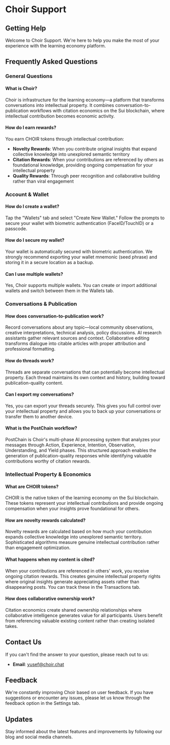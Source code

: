 # Choir Support

## Getting Help

Welcome to Choir Support. We're here to help you make the most of your experience with the learning economy platform.

## Frequently Asked Questions

### General Questions

#### What is Choir?
Choir is infrastructure for the learning economy—a platform that transforms conversations into intellectual property. It combines conversation-to-publication workflows with citation economics on the Sui blockchain, where intellectual contribution becomes economic activity.

#### How do I earn rewards?
You earn CHOIR tokens through intellectual contribution:
- **Novelty Rewards**: When you contribute original insights that expand collective knowledge into unexplored semantic territory
- **Citation Rewards**: When your contributions are referenced by others as foundational knowledge, providing ongoing compensation for your intellectual property
- **Quality Rewards**: Through peer recognition and collaborative building rather than viral engagement

### Account & Wallet

#### How do I create a wallet?
Tap the "Wallets" tab and select "Create New Wallet." Follow the prompts to secure your wallet with biometric authentication (FaceID/TouchID) or a passcode.

#### How do I secure my wallet?
Your wallet is automatically secured with biometric authentication. We strongly recommend exporting your wallet mnemonic (seed phrase) and storing it in a secure location as a backup.

#### Can I use multiple wallets?
Yes, Choir supports multiple wallets. You can create or import additional wallets and switch between them in the Wallets tab.

### Conversations & Publication

#### How does conversation-to-publication work?
Record conversations about any topic—local community observations, creative interpretations, technical analysis, policy discussions. AI research assistants gather relevant sources and context. Collaborative editing transforms dialogue into citable articles with proper attribution and professional formatting.

#### How do threads work?
Threads are separate conversations that can potentially become intellectual property. Each thread maintains its own context and history, building toward publication-quality content.

#### Can I export my conversations?
Yes, you can export your threads securely. This gives you full control over your intellectual property and allows you to back up your conversations or transfer them to another device.

#### What is the PostChain workflow?
PostChain is Choir's multi-phase AI processing system that analyzes your messages through Action, Experience, Intention, Observation, Understanding, and Yield phases. This structured approach enables the generation of publication-quality responses while identifying valuable contributions worthy of citation rewards.

### Intellectual Property & Economics

#### What are CHOIR tokens?
CHOIR is the native token of the learning economy on the Sui blockchain. These tokens represent your intellectual contributions and provide ongoing compensation when your insights prove foundational for others.

#### How are novelty rewards calculated?
Novelty rewards are calculated based on how much your contribution expands collective knowledge into unexplored semantic territory. Sophisticated algorithms measure genuine intellectual contribution rather than engagement optimization.

#### What happens when my content is cited?
When your contributions are referenced in others' work, you receive ongoing citation rewards. This creates genuine intellectual property rights where original insights generate appreciating assets rather than disappearing posts. You can track these in the Transactions tab.

#### How does collaborative ownership work?
Citation economics create shared ownership relationships where collaborative intelligence generates value for all participants. Users benefit from referencing valuable existing content rather than creating isolated takes.

## Contact Us

If you can't find the answer to your question, please reach out to us:

- **Email**: yusef@choir.chat

## Feedback

We're constantly improving Choir based on user feedback. If you have suggestions or encounter any issues, please let us know through the feedback option in the Settings tab.

## Updates

Stay informed about the latest features and improvements by following our blog and social media channels.
